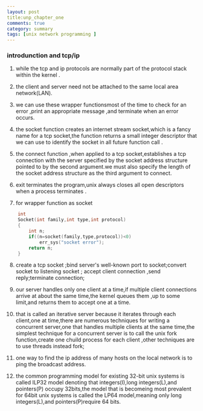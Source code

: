 ```yaml
---
layout: post
title:unp_chapter_one
comments: true
category: summary
tags: [unix network programming ]
--- 
```


### introdunction and tcp/ip

1. while the tcp and ip protocols are normally part of the protocol stack within the kernel .

2. the client and server need not be attached to the same local area network(LAN).

3. we can use these wrapper functionsmost of the time to check for an error ,print an appropriate message ,and terminate when an error occurs. 

4. the socket function creates an internet stream socket,which is a fancy name for a tcp socket,the function returns a small integer descriptor that we can use to identify the socket 
in all future function call .

5. the connect function ,when applied to a tcp socket,establishes a tcp connection with the server specified by the socket address structure pointed to by the second argument.we must also specify 
the length of the socket address structure as the third argument to connect. 

6. exit terminates the program,unix always closes all open descriptors when a process terminates .

7. for wrapper function as socket 
```c++ 
    int 
    Socket(int family,int type,int protocol)
    {
        int n;
        if((n=socket(family,type,protocol))<0)
            err_sys("socket error");
        return n;
    } 
 ```

8. create a tcp socket ;bind server's well-known port to socket;convert socket to listening socket ;
accept client connection ,send reply;terminate connection;

9. our server handles only one client at a time,if multiple client connections arrive at about 
the same time,the kernel queues them ,up to some limit,and returns them to accept one at a time.

10. that is called an iterative server because it iterates through each client,one at time,there are numerous techniques for writing a concurrent server,one that handles multiple clients at the same time,the simplest technique for a concurrent server is to call the unix 
fork function,create one chuild process for each client ,other techniques are to use threads instead fork;

11. one way to find the ip address of many hosts on the local network is to ping the broadcast address.

12. the common programming model for existing 32-bit unix systems is called ILP32 model denoting 
that integers(I),long integers(L),and pointers(P) occupy 32bits,the model that is becomeing most prevalent for 64bit unix systems
is called the LP64 model,meaning only long integers(L),and pointers(P)require 64 bits. 



